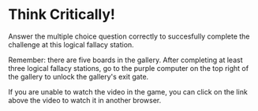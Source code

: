 # Think Critically!

Answer the multiple choice question correctly to succesfully complete the challenge
at this logical fallacy station.

Remember: there are five boards in the gallery. After completing at least three logical fallacy stations, go to the purple computer on the top right of the gallery to unlock the gallery's exit gate.

If you are unable to watch the video in the game, you can click on the link above the video to watch it in another browser.